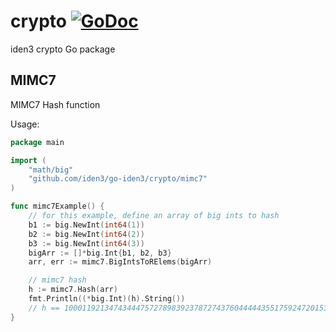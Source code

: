 # crypto [![GoDoc](https://godoc.org/github.com/iden3/go-iden3/crypto?status.svg)](https://godoc.org/github.com/iden3/go-iden3/crypto)
iden3 crypto Go package

## MIMC7
MIMC7 Hash function

Usage:
```go
package main

import (
	"math/big"
	"github.com/iden3/go-iden3/crypto/mimc7"
)

func mimc7Example() {
	// for this example, define an array of big ints to hash
	b1 := big.NewInt(int64(1))
	b2 := big.NewInt(int64(2))
	b3 := big.NewInt(int64(3))
	bigArr := []*big.Int{b1, b2, b3}
	arr, err := mimc7.BigIntsToRElems(bigArr)

	// mimc7 hash
	h := mimc7.Hash(arr)
	fmt.Println((*big.Int)(h).String())
	// h == 10001192134743444757278983923787274376044444355175924720153500128284360571540
}
```
